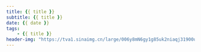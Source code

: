```yaml
---
title: {{ title }}
subtitle: {{ title }}
date: {{ date }}
tags: 
    - {{ title }}
header-img: "https://tva1.sinaimg.cn/large/006y8mN6gy1g85uk2niaqj31900u0e81.jpg"
---
```

